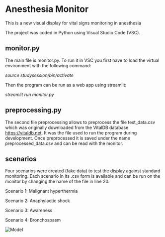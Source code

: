 # Anesthesia Monitor
This is a new visual display for vital signs monitoring in anesthesia

The project was coded in Python using Visual Studio Code (VSC).

## monitor.py

The main file is monitor.py. To run it in VSC you first have to load the virtual environment with the following command:

*source studysession/bin/activate*

Then the program can be run as a web app using streamlit:

*streamlit run monitor.py*

## preprocessing.py

The second file preprocessing allows to preprocess the file test_data.csv which was originally downloaded from the VitalDB database https://vitaldb.net. It was the file used to run the program during development. Once preprocessed it is saved under the name preprocessed_data.csv and can be read with the monitor.

## scenarios

Four scenarios were created (fake data) to test the display against standard monitoring. Each scenario in its .csv form is available and can be run on the monitor by changing the name of the file in line 20.

Scenario 1: Malignant hyperthermia

Scenario 2: Anaphylactic shock

Scenario 3: Awareness

Scenario 4: Bronchospasm

![Model](Paste_link_here)
